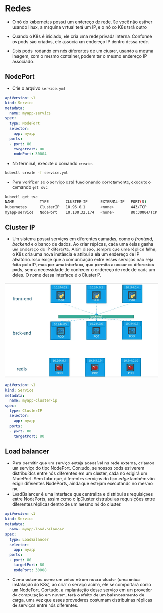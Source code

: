 # Redes

* O nó do kubernetes possui um endereço de rede. Se você não estiver usando linux, a máquina virtual terá um IP, e o nó do K8s terá outro. 
* Quando o K8s é iniciado, ele cria uma rede privada interna. Conforme os pods são criados, ele associa um endereço IP dentro dessa rede.

* Dois pods, rodando em nós diferentes de um cluster, usando a mesma imagem, com o mesmo container, podem ter o mesmo endereço IP associado.


## NodePort

* Crie o arquivo `service.yml`

```yml
apiVersion: v1
kind: Service
metadata:
  name: myapp-service
spec:
  type: NodePort
  selector:
    app: myapp
  ports:
  - port: 80
    targetPort: 80
    nodePort: 30004
```

* No terminal, execute o comando `create`.

```bash
kubectl create -f service.yml
```

* Para verificar se o serviço está funcionando corretamente, execute o comando `get svc`

```bash
kubectl get svc
NAME            TYPE        CLUSTER-IP      EXTERNAL-IP   PORT(S)        AGE
kubernetes      ClusterIP   10.96.0.1       <none>        443/TCP        2m58s
myapp-service   NodePort    10.100.32.174   <none>        80:30004/TCP   87s
```

## Cluster IP

* Um sistema possui serviços em diferentes camadas, como o _frontend_, _backend_ e o banco de dados. Ao criar réplicas, cada uma delas ganha um endereço de IP diferente. Além disso, sempre que uma réplica falha, o K8s cria uma nova instância e atribui a ela um endereço de IP aleatório. Isso exige que a comunicação entre esses serviços não seja feita pelo IP, mas por uma interface, que permita acessar os diferentes pods, sem a necessidade de conhecer o endereço de rede de cada um deles. O nome dessa interface é o ClusterIP. 

![alt text](image-1.png)

```yml
apiVersion: v1
kind: Service
metadata:
  name: myapp-cluster-ip
spec:
  type: ClusterIP
  selector:
    app: myapp
  ports:
  - port: 80
    targetPort: 80
```

## Load balancer

* Para permitir que um serviço esteja acessível na rede externa, criamos um serviço do tipo NodePort. Contudo, se nossos pods estiverem distribuídos entre nós diferentes em um cluster, cada nó exigirá um NodePort. Sem falar que, diferentes serviços do tipo _edge_ também vão exigir diferentes NodePorts, ainda que estejam executando no mesmo nó.
* LoadBalancer é uma interface que centraliza e distribui as requisiçoes entre NodePorts, assim como o IpCluster distrubui as requisições entre diferentes réplicas dentro de um mesmo nó do cluster.

```yml
apiVersion: v1
kind: Service
metadata:
  name: myapp-load-balancer
spec:
  type: LoadBalancer
  selector:
    app: myapp
  ports:
  - port: 80
    targetPort: 80
    nodePort: 30008
```

* Como estamos como um único nó em nosso cluster (uma única instalação do K8s), ao criar o serviço acima, ele se comportará como um NodePort. Contudo, a implantação desse serviço em um provedor de computação em nuvem, terá o efeito de um balanceamento de carga, uma vez que esses provedores costumam distribuir as réplicas de serviços entre nós diferentes.



